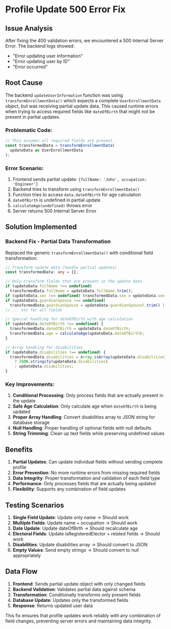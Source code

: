 # Profile Update 500 Error Fix

## Issue Analysis

After fixing the 400 validation errors, we encountered a 500 Internal Server Error. The backend logs showed:

- "Error updating user information"
- "Error updating user by ID"
- "Error occurred"

## Root Cause

The backend `updateUserInformation` function was using `transformEnrollmentData()` which expects a complete `UserEnrollmentData` object, but was receiving partial update data. This caused runtime errors when trying to access required fields like `dateOfBirth` that might not be present in partial updates.

### Problematic Code:

```typescript
// This assumes all required fields are present
const transformedData = transformEnrollmentData(
  updateData as UserEnrollmentData
);
```

### Error Scenario:

1. Frontend sends partial update: `{fullName: 'John', occupation: 'Engineer'}`
2. Backend tries to transform using `transformEnrollmentData()`
3. Function tries to access `data.dateOfBirth` for age calculation
4. `dateOfBirth` is undefined in partial update
5. `calculateAge(undefined)` throws error
6. Server returns 500 Internal Server Error

## Solution Implemented

### Backend Fix - Partial Data Transformation

Replaced the generic `transformEnrollmentData()` with conditional field transformation:

```typescript
// Transform update data (handle partial updates)
const transformedData: any = {};

// Only transform fields that are present in the update data
if (updateData.fullName !== undefined)
  transformedData.fullName = updateData.fullName.trim();
if (updateData.sex !== undefined) transformedData.sex = updateData.sex;
if (updateData.guardianSpouse !== undefined)
  transformedData.guardianSpouse = updateData.guardianSpouse?.trim() || null;
// ... etc for all fields

// Special handling for dateOfBirth with age calculation
if (updateData.dateOfBirth !== undefined) {
  transformedData.dateOfBirth = updateData.dateOfBirth;
  transformedData.age = calculateAge(updateData.dateOfBirth);
}

// Array handling for disabilities
if (updateData.disabilities !== undefined) {
  transformedData.disabilities = Array.isArray(updateData.disabilities)
    ? JSON.stringify(updateData.disabilities)
    : updateData.disabilities;
}
```

### Key Improvements:

1. **Conditional Processing**: Only process fields that are actually present in the update
2. **Safe Age Calculation**: Only calculate age when `dateOfBirth` is being updated
3. **Proper Array Handling**: Convert disabilities array to JSON string for database storage
4. **Null Handling**: Proper handling of optional fields with null defaults
5. **String Trimming**: Clean up text fields while preserving undefined values

## Benefits

1. **Partial Updates**: Can update individual fields without sending complete profile
2. **Error Prevention**: No more runtime errors from missing required fields
3. **Data Integrity**: Proper transformation and validation of each field type
4. **Performance**: Only processes fields that are actually being updated
5. **Flexibility**: Supports any combination of field updates

## Testing Scenarios

1. **Single Field Update**: Update only name → Should work
2. **Multiple Fields**: Update name + occupation → Should work
3. **Date Update**: Update dateOfBirth → Should recalculate age
4. **Electoral Fields**: Update isRegisteredElector + related fields → Should work
5. **Disabilities**: Update disabilities array → Should convert to JSON
6. **Empty Values**: Send empty strings → Should convert to null appropriately

## Data Flow

1. **Frontend**: Sends partial update object with only changed fields
2. **Backend Validation**: Validates partial data against schema
3. **Transformation**: Conditionally transforms only present fields
4. **Database Update**: Updates only the transformed fields
5. **Response**: Returns updated user data

This fix ensures that profile updates work reliably with any combination of field changes, preventing server errors and maintaining data integrity.

